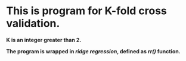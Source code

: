# This is program for K-fold cross validation.

**K is an integer greater than 2.**

**The program is wrapped in _ridge regression_, defined as _rr()_ function.** 
